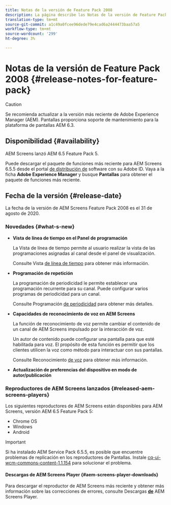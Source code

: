```yaml
---
title: Notas de la versión de Feature Pack 2008
description: La página describe las Notas de la versión de Feature Pack 2008.
translation-type: tm+mt
source-git-commit: a1c49a0fcee96dede79e4cad6a2444473baa57a5
workflow-type: tm+mt
source-wordcount: '299'
ht-degree: 3%

---
```



# Notas de la versión de Feature Pack 2008 {#release-notes-for-feature-pack}

>[!CAUTION]
>
>Se recomienda actualizar a la versión más reciente de Adobe Experience Manager (AEM). Pantallas proporciona soporte de mantenimiento para la plataforma de pantallas AEM 6.3.

## Disponibilidad {#availability}

AEM Screens lanzó AEM 6.5 Feature Pack 5.

Puede descargar el paquete de funciones más reciente para AEM Screens 6.5.5 desde el portal [de distribución de](https://experience.adobe.com/#/downloads/content/software-distribution/en/aem.html) software con su Adobe ID. Vaya a la ficha **Adobe Experience Manager** y busque **Pantallas** para obtener el paquete de funciones más reciente.

## Fecha de la versión {#release-date}

La fecha de la versión de AEM Screens Feature Pack 2008 es el 31 de agosto de 2020.

### Novedades {#what-s-new}

* **Vista de línea de tiempo en el Panel de programación**

   La Vista de línea de tiempo permite al usuario realizar la vista de las programaciones asignadas al canal desde el panel de visualización.

   Consulte Vista [de línea de tiempo](/help/user-guide/channel-assignment-latest-fp.md#timeline-view) para obtener más información.

* **Programación de repetición**

   La programación de periodicidad le permite establecer una programación recurrente para su canal. Puede configurar varios programas de periodicidad para un canal.

   Consulte Programación [de periodicidad](/help/user-guide/channel-assignment-latest-fp.md#recurrence-schedule) para obtener más detalles.

* **Capacidades de reconocimiento de voz en AEM Screens**

   La función de reconocimiento de voz permite cambiar el contenido de un canal de AEM Screens impulsado por la interacción de voz.

   Un autor de contenido puede configurar una pantalla para que esté habilitada para voz. El propósito de esta función es permitir que los clientes utilicen la voz como método para interactuar con sus pantallas.

   Consulte Reconocimiento [de voz](voice-recognition.md) para obtener más información.

* **Actualización de preferencias del dispositivo en modo de autor/publicación**

### Reproductores de AEM Screens lanzados {#released-aem-screens-players}

Los siguientes reproductores de AEM Screens están disponibles para AEM Screens, versión AEM 6.5 Feature Pack 5:

* Chrome OS
* Windows
* Android

>[!IMPORTANT]
>Si ha instalado AEM Service Pack 6.5.5, es posible que encuentre problemas de replicación en los reproductores de Pantallas. Instale [cq-ui-wcm-commons-content-1.1.154](/help/user-guide/assets/cq-ui-wcm-commons-content-1.1.154.zip) para solucionar el problema.

#### Descargas de AEM Screens Player  {#aem-screens-player-downloads}

Para descargar el reproductor de AEM Screens más reciente y obtener más información sobre las correcciones de errores, consulte Descargas **[de](https://download.macromedia.com/screens/)** AEM Screens Player.
